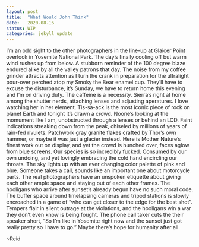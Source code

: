 ```yaml
---
layout: post
title:  "What Would John Think"
date:   2020-08-16
status: WIP
categories: jekyll update
--- 
```


I’m an odd sight to the other photographers in the line-up at Glaicer Point overlook in Yosemite National Park. The day’s finally cooling off but warm wind rushes up from below. A stubborn reminder of the 100 degree blaze endured alike by all the valley patrons that day.  The noise from my coffee grinder attracts attention as I turn the crank in preparation for the ultralight pour-over perched atop my Smoky the Bear enamel cup. They’ll have to excuse the disturbance, it’s Sunday, we have to return home this evening and I’m on driving duty.  The caffeine is a necessity.  Sierra’s right at home among the shutter nerds, attaching lenses and adjusting aperatures. I love watching her in her element.
Tis-sa-ack is the most iconic piece of rock on planet Earth and tonight it’s drawn a crowd. Noone’s looking at the momument like I am, unobstructed through a lenses or behind an LCD.  Faint indications streaking down from the peak, chiseled by millions of years of rain-fed rivulets.  Patchwork gray granite flakes crafted by Thor’s own hammer, or maybe it was just a glacier instead. Here is Mother Nature’s finest work out on display, and yet the crowd is hunched over, faces aglow from blue screens.  Our species is so incredibly fucked.  Consumed by our own undoing, and yet lovingly embracing the cold hand encircling our throats. The sky lights up with an ever changing color palette of pink and blue.  Someone takes a call, sounds like an important one about motorcycle parts.
The real photographers have an unspoken etiquette about giving each other ample space and staying out of each other frames.  The hooligans who arrive after sunset’s already begun have no such moral code. The buffer space around timelapsing cameras and tripod stations is slowly encroached in a game of “who can get closer to the edge for the best shot”.  Tempers flair in silent outrage at the violations, and the hooligans win a war they don’t even know is being fought.  The phone call taker cuts the their speaker short, “So I’m like in Yosemite right now and the sunset just got really pretty so I have to go.” Maybe there’s hope for humanity after all.

~Reid

<!--stackedit_data:
eyJoaXN0b3J5IjpbLTYxMjQyMDY4MV19
-->